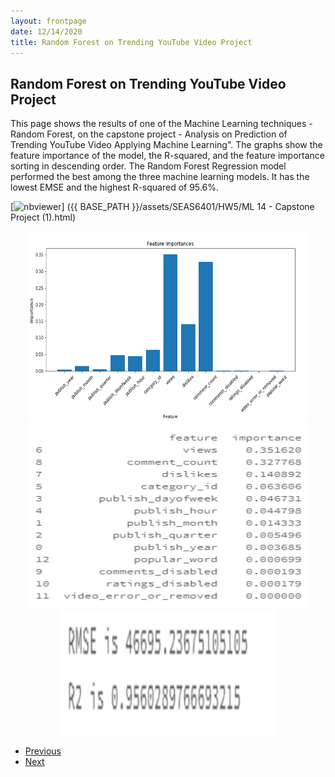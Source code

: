 ```yaml
---
layout: frontpage
date: 12/14/2020
title: Random Forest on Trending YouTube Video Project
---
```


## Random Forest on Trending YouTube Video Project

This page shows the results of one of the Machine Learning techniques - Random Forest, on the capstone project - Analysis on Prediction of Trending YouTube Video Applying Machine Learning". The graphs show the feature importance of the model, the R-squared, and the feature importance sorting in descending order. The Random Forest Regression model performed the best among the three machine learning models. It has the lowest EMSE and the highest R-squared of 95.6%. 

[![nbviewer](https://raw.githubusercontent.com/jupyter/design/master/logos/Badges/nbviewer_badge.svg)]
({{ BASE_PATH }}/assets/SEAS6401/HW5/ML 14 - Capstone Project (1).html) 

<center><a href="{{ BASE_PATH }}/pages/SEAS6401.html#seas6401-final-project"><img src="/assets/publpics/dt_featureimportance.PNG" alt="Feature Importance" style="width:450px;height:300px;"></a></center>

<center><a href="{{ BASE_PATH }}/pages/SEAS6401.html#seas6401-final-project"><img src="/assets/publpics/rf1.PNG" alt="Feature Importance" style="width:450px;height:300px;"></a></center>

<center><a href="{{ BASE_PATH }}/pages/SEAS6401.html#seas6401-final-project"><img src="/assets/publpics/rf2.PNG" alt="Feature Importance" style="width:350px;height:200px;"></a></center>

<div class="navbar">
  <div class="navbar-inner">
      <ul class="nav">
          <li><a href="tesla.html">Previous</a></li>
          <li><a href="knn.html">Next</a></li>
      </ul>
  </div>
</div>
